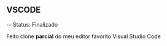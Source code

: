 ## VSCODE

-- Status: Finalizado

Feito clone **parcial** do meu editor favorito Visual Studio Code

